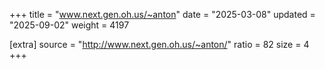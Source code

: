 +++
title = "www.next.gen.oh.us/~anton"
date = "2025-03-08"
updated = "2025-09-02"
weight = 4197

[extra]
source = "http://www.next.gen.oh.us/~anton/"
ratio = 82
size = 4
+++
